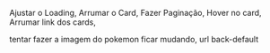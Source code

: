 Ajustar o Loading, 
Arrumar o Card, 
Fazer Paginação, 
Hover no card,
Arrumar link dos cards, 

tentar fazer a imagem do pokemon ficar mudando, url back-default